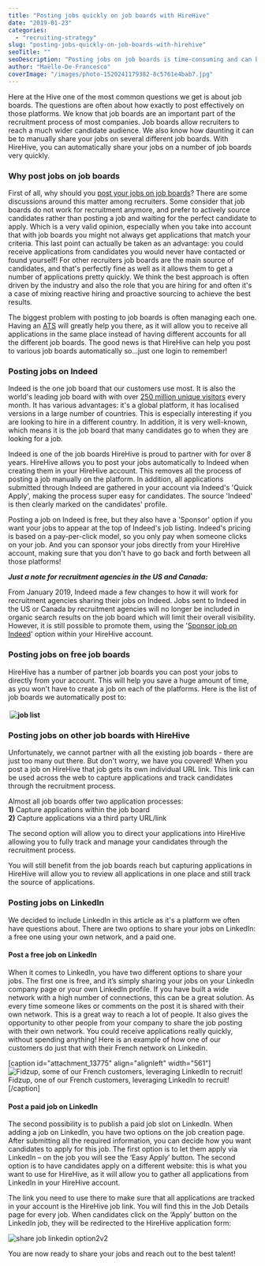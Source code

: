 ```yaml
---
title: "Posting jobs quickly on job boards with HireHive"
date: "2019-01-23"
categories:
  - "recruiting-strategy"
slug: "posting-jobs-quickly-on-job-boards-with-hirehive"
seoTitle: ""
seoDescription: "Posting jobs on job boards is time-consuming and can be daunting. HireHive can help you share your jobs quickly on job boards."
author: "Maëlle-De-Francesco"
coverImage: "/images/photo-1520241179382-8c5761e4bab7.jpg"
---
```


Here at the Hive one of the most common questions we get is about job boards. The questions are often about how exactly to post effectively on those platforms. We know that job boards are an important part of the recruitment process of most companies. Job boards allow recruiters to reach a much wider candidate audience. We also know how daunting it can be to manually share your jobs on several different job boards. With HireHive, you can automatically share your jobs on a number of job boards very quickly.

### Why post jobs on job boards

First of all, why should you [post your jobs on job boards](https://hirehive.com/recruiting-features/job-boards/)? There are some discussions around this matter among recruiters. Some consider that job boards do not work for recruitment anymore, and prefer to actively source candidates rather than posting a job and waiting for the perfect candidate to apply. Which is a very valid opinion, especially when you take into account that with job boards you might not always get applications that match your criteria. This last point can actually be taken as an advantage: you could receive applications from candidates you would never have contacted or found yourself! For other recruiters job boards are the main source of candidates, and that's perfectly fine as well as it allows them to get a number of applications pretty quickly. We think the best approach is often driven by the industry and also the role that you are hiring for and often it's a case of mixing reactive hiring and proactive sourcing to achieve the best results.

The biggest problem with posting to job boards is often managing each one. Having an [ATS](https://hirehive.com/recruiting-features/track-applications/) will greatly help you there, as it will allow you to receive all applications in the same place instead of having different accounts for all the different job boards. The good news is that HireHive can help you post to various job boards automatically so...just one login to remember!

### Posting jobs on Indeed

Indeed is the one job board that our customers use most. It is also the world's leading job board with with over [250 million unique visitors](https://www.indeed.com/about) every month. It has various advantages: it's a global platform, it has localised versions in a large number of countries. This is especially interesting if you are looking to hire in a different country. In addition, it is very well-known, which means it is the job board that many candidates go to when they are looking for a job.

Indeed is one of the job boards HireHive is proud to partner with for over 8 years. HireHive allows you to post your jobs automatically to Indeed when creating them in your HireHive account. This removes all the process of posting a job manually on the platform. In addition, all applications submitted through Indeed are gathered in your account via Indeed's 'Quick Apply', making the process super easy for candidates. The source 'Indeed' is then clearly marked on the candidates' profile.

Posting a job on Indeed is free, but they also have a 'Sponsor' option if you want your jobs to appear at the top of Indeed's job listing. Indeed's pricing is based on a pay-per-click model, so you only pay when someone clicks on your job. And you can sponsor your jobs directly from your HireHive account, making sure that you don't have to go back and forth between all those platforms!

_**Just a note for recruitment agencies in the US and Canada:**_

From January 2019, Indeed made a few changes to how it will work for recruitment agencies sharing their jobs on Indeed. Jobs sent to Indeed in the US or Canada by recruitment agencies will no longer be included in organic search results on the job board which will limit their overall visibility. However, it is still possible to promote them, using the '[Sponsor job on Indeed](https://hirehive.com/support/sharing-jobs/sponsor-jobs-indeed/)' option within your HireHive account.

### Posting jobs on free job boards

HireHive has a number of partner job boards you can post your jobs to directly from your account. This will help you save a huge amount of time, as you won't have to create a job on each of the platforms. Here is the list of job boards we automatically post to:

####  ![job list](/images/job-list-558x600.png)

### Posting jobs on other job boards with HireHive

Unfortunately, we cannot partner with all the existing job boards - there are just too many out there. But don't worry, we have you covered! When you post a job on HireHive that job gets its own individual URL link. This link can be used across the web to capture applications and track candidates through the recruitment process.

Almost all job boards offer two application processes:  
**1)** Capture applications within the job board  
**2)** Capture applications via a third party URL/link

The second option will allow you to direct your applications into HireHive allowing you to fully track and manage your candidates through the recruitment process.

You will still benefit from the job boards reach but capturing applications in HireHive will allow you to review all applications in one place and still track the source of applications.

### **Posting jobs on LinkedIn**

We decided to include LinkedIn in this article as it's a platform we often have questions about. There are two options to share your jobs on LinkedIn: a free one using your own network, and a paid one.

#### Post a free job on LinkedIn

When it comes to LinkedIn, you have two different options to share your jobs. The first one is free, and it’s simply sharing your jobs on your LinkedIn company page or your own LinkedIn profile. If you have built a wide network with a high number of connections, this can be a great solution. As every time someone likes or comments on the post it is shared with their own network. This is a great way to reach a lot of people. It also gives the opportunity to other people from your company to share the job posting with their own network. You could receive applications really quickly, without spending anything! Here is an example of how one of our customers do just that with their French network on Linkedin.

\[caption id="attachment_13775" align="alignleft" width="561"\]![Fidzup, some of our French customers, leveraging LinkedIn to recruit!](/images/fidzup-linkedin-561x600.png) Fidzup, one of our French customers, leveraging LinkedIn to recruit!\[/caption\]

#### Post a paid job on LinkedIn

The second possibility is to publish a paid job slot on LinkedIn. When adding a job on LinkedIn, you have two options on the job creation page. After submitting all the required information, you can decide how you want candidates to apply for this job. The first option is to let them apply via LinkedIn – on the job you will see the ‘Easy Apply’ button. The second option is to have candidates apply on a different website: this is what you want to use for HireHive, as it will allow you to gather all applications from LinkedIn in your HireHive account.

The link you need to use there to make sure that all applications are tracked in your account is the HireHive job link. You will find this in the Job Details page for every job. When candidates click on the ‘Apply’ button on the LinkedIn job, they will be redirected to the HireHive application form:

![share job linkedin option2v2](/images/share-job-linkedin-option2v2.png)

You are now ready to share your jobs and reach out to the best talent!
